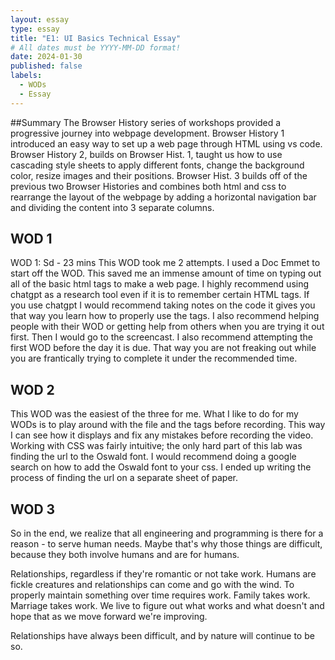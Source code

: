 ```yaml
---
layout: essay
type: essay
title: "E1: UI Basics Technical Essay"
# All dates must be YYYY-MM-DD format!
date: 2024-01-30
published: false
labels:
  - WODs
  - Essay
---
```


##Summary
The Browser History series of workshops provided a progressive journey into webpage development. Browser History 1 introduced an easy way to set up a web page through HTML using vs code. Browser History 2, builds on Browser Hist. 1, taught us how to use cascading style sheets to apply different fonts, change the background color, resize images and their positions. Browser Hist. 3 builds off of the previous two Browser Histories and combines both html and css to rearrange the layout of the webpage by adding a horizontal navigation bar and dividing the content into 3 separate columns.


## WOD 1
WOD 1: Sd - 23 mins
This WOD took me 2 attempts. I used a Doc Emmet to start off  the WOD. This saved me an immense amount of time on typing out all of the basic html tags to make a web page. I highly recommend using chatgpt as a research tool even if it is to remember certain HTML tags. If you use chatgpt I would recommend taking notes on the code it gives you that way you learn how to properly use the tags. I also recommend helping people with their WOD or getting help from others when you are trying it out first. Then I would go to the screencast. I also recommend attempting the first WOD before the day it is due. That way you are not freaking out while you are frantically trying to complete it under the recommended time.

## WOD 2

This WOD was the easiest of the three for me. What I like to do for my WODs is to play around with the file and the tags before recording. This way I can see how it displays and fix any mistakes before recording the video. Working with CSS was fairly intuitive; the only hard part of this lab was finding the url to the Oswald font. I would recommend doing a google search on how to add the Oswald font to your css. I ended up writing the process of finding the url on a separate sheet of paper.

## WOD 3

So in the end, we realize that all engineering and programming is there for a reason - to serve human needs. Maybe that's why those things are difficult, because they both involve humans and are for humans.

Relationships, regardless if they're romantic or not take work. Humans are fickle creatures and relationships can come and go with the wind. To properly maintain something over time requires work. Family takes work. Marriage takes work. We live to figure out what works and what doesn't and hope that as we move forward we're improving.

Relationships have always been difficult, and by nature will continue to be so.
